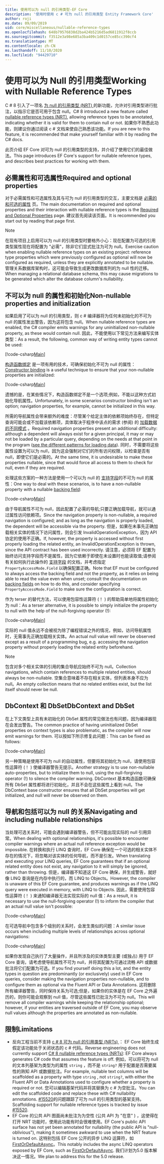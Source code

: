 ```yaml
---
title: 使用可以为 null 的引用类型-EF Core
description: '使用时使用 c # 可为 null 的引用类型 Entity Framework Core'
author: roji
ms.date: 09/09/2019
uid: core/miscellaneous/nullable-reference-types
ms.openlocfilehash: 648b79576838d2ba424b5216d5ad6811912f8ccb
ms.sourcegitcommit: f3512e3a98e685a3ba409c1d0157ce85cc390cf4
ms.translationtype: MT
ms.contentlocale: zh-CN
ms.lasthandoff: 11/10/2020
ms.locfileid: "94429710"
---
```

# <a name="working-with-nullable-reference-types"></a><span data-ttu-id="6744d-103">使用可以为 Null 的引用类型</span><span class="sxs-lookup"><span data-stu-id="6744d-103">Working with Nullable Reference Types</span></span>

<span data-ttu-id="6744d-104">C # 8 引入了一项名 [为 null 的引用类型 (NRT) ](/dotnet/csharp/tutorials/nullable-reference-types)的新功能，允许对引用类型进行批注，以指示它是否可用于包含 null。</span><span class="sxs-lookup"><span data-stu-id="6744d-104">C# 8 introduced a new feature called [nullable reference types (NRT)](/dotnet/csharp/tutorials/nullable-reference-types), allowing reference types to be annotated, indicating whether it is valid for them to contain null or not.</span></span> <span data-ttu-id="6744d-105">如果你不熟悉此功能，则建议你通过阅读 c # 文档来使自己熟悉该功能。</span><span class="sxs-lookup"><span data-stu-id="6744d-105">If you are new to this feature, it is recommended that make yourself familiar with it by reading the C# docs.</span></span>

<span data-ttu-id="6744d-106">此页介绍 EF Core 对可为 null 的引用类型的支持，并介绍了使用它们的最佳做法。</span><span class="sxs-lookup"><span data-stu-id="6744d-106">This page introduces EF Core's support for nullable reference types, and describes best practices for working with them.</span></span>

## <a name="required-and-optional-properties"></a><span data-ttu-id="6744d-107">必需属性和可选属性</span><span class="sxs-lookup"><span data-stu-id="6744d-107">Required and optional properties</span></span>

<span data-ttu-id="6744d-108">对于必需属性和可选属性及其与可为 null 的引用类型的交互，主要文档是 [必需的和可选的属性](xref:core/modeling/entity-properties#required-and-optional-properties) 页。</span><span class="sxs-lookup"><span data-stu-id="6744d-108">The main documentation on required and optional properties and their interaction with nullable reference types is the [Required and Optional Properties](xref:core/modeling/entity-properties#required-and-optional-properties) page.</span></span> <span data-ttu-id="6744d-109">建议首先阅读该页面。</span><span class="sxs-lookup"><span data-stu-id="6744d-109">It is recommended you start out by reading that page first.</span></span>

> [!NOTE]
> <span data-ttu-id="6744d-110">在现有项目上启用可以为 null 的引用类型时要格外小心：现在配置为可选的引用类型属性现在将配置为 "必需"，除非它们显式批注为可为 null。</span><span class="sxs-lookup"><span data-stu-id="6744d-110">Exercise caution when enabling nullable reference types on an existing project: reference type properties which were previously configured as optional will now be configured as required, unless they are explicitly annotated to be nullable.</span></span> <span data-ttu-id="6744d-111">管理关系数据库架构时，这可能会导致生成更改数据库列的为 null 性的迁移。</span><span class="sxs-lookup"><span data-stu-id="6744d-111">When managing a relational database schema, this may cause migrations to be generated which alter the database column's nullability.</span></span>

## <a name="non-nullable-properties-and-initialization"></a><span data-ttu-id="6744d-112">不可以为 null 的属性和初始化</span><span class="sxs-lookup"><span data-stu-id="6744d-112">Non-nullable properties and initialization</span></span>

<span data-ttu-id="6744d-113">如果启用了可以为 null 的引用类型，则 c # 编译器将为任何未初始化的不可为 null 的属性发出警告，因为这将包含 null。</span><span class="sxs-lookup"><span data-stu-id="6744d-113">When nullable reference types are enabled, the C# compiler emits warnings for any uninitialized non-nullable property, as these would contain null.</span></span> <span data-ttu-id="6744d-114">因此，不能使用以下常见方法来编写实体类型：</span><span class="sxs-lookup"><span data-stu-id="6744d-114">As a result, the following, common way of writing entity types cannot be used:</span></span>

[!code-csharp[Main](../../../samples/core/Miscellaneous/NullableReferenceTypes/CustomerWithWarning.cs?name=CustomerWithWarning&highlight=4-5)]

<span data-ttu-id="6744d-115">[构造函数绑定](xref:core/modeling/constructors) 是一项有用的技术，可确保初始化不可为 null 的属性：</span><span class="sxs-lookup"><span data-stu-id="6744d-115">[Constructor binding](xref:core/modeling/constructors) is a useful technique to ensure that your non-nullable properties are initialized:</span></span>

[!code-csharp[Main](../../../samples/core/Miscellaneous/NullableReferenceTypes/CustomerWithConstructorBinding.cs?name=CustomerWithConstructorBinding&highlight=6-9)]

<span data-ttu-id="6744d-116">遗憾的是，在某些情况下，构造函数绑定不是一个选项;例如，不能以这种方式初始化导航属性。</span><span class="sxs-lookup"><span data-stu-id="6744d-116">Unfortunately, in some scenarios constructor binding isn't an option; navigation properties, for example, cannot be initialized in this way.</span></span>

<span data-ttu-id="6744d-117">所需的导航属性会带来额外的难度：尽管某个给定主体的依赖项始终存在，但特定查询可能会或不加载该依赖项，具体取决于程序中该点的需求 (参阅) 的 [加载数据的不同模式](xref:core/querying/related-data) 。</span><span class="sxs-lookup"><span data-stu-id="6744d-117">Required navigation properties present an additional difficulty: although a dependent will always exist for a given principal, it may or may not be loaded by a particular query, depending on the needs at that point in the program ([see the different patterns for loading data](xref:core/querying/related-data)).</span></span> <span data-ttu-id="6744d-118">同时，不需要将这些属性设置为可以为 null，因为这会强制对它们的所有访问权限，以检查是否有 null，即使它们是必需的。</span><span class="sxs-lookup"><span data-stu-id="6744d-118">At the same time, it is undesirable to make these properties nullable, since that would force all access to them to check for null, even if they are required.</span></span>

<span data-ttu-id="6744d-119">处理这些方案的一种方法是使用一个可以为 null 的 [支持字段](xref:core/modeling/backing-field)的不可为 null 的属性：</span><span class="sxs-lookup"><span data-stu-id="6744d-119">One way to deal with these scenarios, is to have a non-nullable property with a nullable [backing field](xref:core/modeling/backing-field):</span></span>

[!code-csharp[Main](../../../samples/core/Miscellaneous/NullableReferenceTypes/Order.cs?range=10-17)]

<span data-ttu-id="6744d-120">由于导航属性不可为 null，因此配置了必需的导航;只要正确加载导航，就可以通过属性访问依赖项。</span><span class="sxs-lookup"><span data-stu-id="6744d-120">Since the navigation property is non-nullable, a required navigation is configured; and as long as the navigation is properly loaded, the dependent will be accessible via the property.</span></span> <span data-ttu-id="6744d-121">但是，如果在未事先正确加载相关实体的情况下访问属性，则会引发 InvalidOperationException，因为 API 协定的使用不正确。</span><span class="sxs-lookup"><span data-stu-id="6744d-121">If, however, the property is accessed without first properly loading the related entity, an InvalidOperationException is thrown, since the API contract has been used incorrectly.</span></span> <span data-ttu-id="6744d-122">请注意，必须将 EF 配置为始终访问支持字段而不是属性，因为它依赖于即使在未设置时也能读取值;请参阅有关如何执行此操作的 [支持字段](xref:core/modeling/backing-field) 的文档，并考虑指定 `PropertyAccessMode.Field` 以确保配置正确。</span><span class="sxs-lookup"><span data-stu-id="6744d-122">Note that EF must be configured to always access the backing field and not the property, as it relies on being able to read the value even when unset; consult the documentation on [backing fields](xref:core/modeling/backing-field) on how to do this, and consider specifying `PropertyAccessMode.Field` to make sure the configuration is correct.</span></span>

<span data-ttu-id="6744d-123">作为 terser 的替代方法，可以使用包容性运算符 (！ ) 的帮助简单地将属性初始化为 null：</span><span class="sxs-lookup"><span data-stu-id="6744d-123">As a terser alternative, it is possible to simply initialize the property to null with the help of the null-forgiving operator (!):</span></span>

[!code-csharp[Main](../../../samples/core/Miscellaneous/NullableReferenceTypes/Order.cs?range=19)]

<span data-ttu-id="6744d-124">实际的 null 值永远不会被视为除了编程错误之外的情况，例如，访问导航属性时，无需事先正确加载相关实体。</span><span class="sxs-lookup"><span data-stu-id="6744d-124">An actual null value will never be observed except as a result of a programming bug, e.g. accessing the navigation property without properly loading the related entity beforehand.</span></span>

> [!NOTE]
> <span data-ttu-id="6744d-125">包含对多个相关实体的引用的集合导航应始终不可为 null。</span><span class="sxs-lookup"><span data-stu-id="6744d-125">Collection navigations, which contain references to multiple related entities, should always be non-nullable.</span></span> <span data-ttu-id="6744d-126">空集合意味着不存在相关实体，但列表本身不应为 null。</span><span class="sxs-lookup"><span data-stu-id="6744d-126">An empty collection means that no related entities exist, but the list itself should never be null.</span></span>

## <a name="dbcontext-and-dbset"></a><span data-ttu-id="6744d-127">DbContext 和 DbSet</span><span class="sxs-lookup"><span data-stu-id="6744d-127">DbContext and DbSet</span></span>

<span data-ttu-id="6744d-128">在上下文类型上具有未初始化的 DbSet 属性的常见做法也有问题，因为编译器现在会发出警告。</span><span class="sxs-lookup"><span data-stu-id="6744d-128">The common practice of having uninitialized DbSet properties on context types is also problematic, as the compiler will now emit warnings for them.</span></span> <span data-ttu-id="6744d-129">可以按如下所示修复此问题：</span><span class="sxs-lookup"><span data-stu-id="6744d-129">This can be fixed as follows:</span></span>

[!code-csharp[Main](../../../samples/core/Miscellaneous/NullableReferenceTypes/NullableReferenceTypesContext.cs?name=Context&highlight=3-4)]

<span data-ttu-id="6744d-130">另一种策略是使用不可为 null 的自动属性，但要将其初始化为 null，请使用包容性运算符 (！ ) 使编译器警告无提示。</span><span class="sxs-lookup"><span data-stu-id="6744d-130">Another strategy is to use non-nullable auto-properties, but to initialize them to null, using the null-forgiving operator (!) to silence the compiler warning.</span></span> <span data-ttu-id="6744d-131">DbContext 基本构造函数可确保所有 DbSet 属性都将进行初始化，并且不会在这些属性上看到 null。</span><span class="sxs-lookup"><span data-stu-id="6744d-131">The DbContext base constructor ensures that all DbSet properties will get initialized, and null will never be observed on them.</span></span>

## <a name="navigating-and-including-nullable-relationships"></a><span data-ttu-id="6744d-132">导航和包括可以为 null 的关系</span><span class="sxs-lookup"><span data-stu-id="6744d-132">Navigating and including nullable relationships</span></span>

<span data-ttu-id="6744d-133">当处理可选关系时，可能会遇到编译器警告，但不可能出现实际的 null 引用异常。</span><span class="sxs-lookup"><span data-stu-id="6744d-133">When dealing with optional relationships, it's possible to encounter compiler warnings where an actual null reference exception would be impossible.</span></span> <span data-ttu-id="6744d-134">在转换和执行 LINQ 查询时，EF Core 确保在一个可选的相关实体不存在的情况下，将忽略对该实体的任何导航，而不是引发。</span><span class="sxs-lookup"><span data-stu-id="6744d-134">When translating and executing your LINQ queries, EF Core guarantees that if an optional related entity does not exist, any navigation to it will simply be ignored, rather than throwing.</span></span> <span data-ttu-id="6744d-135">但是，编译器不知道这 EF Core 确保，并生成警告，就好像 LINQ 查询是在内存中执行的，而 LINQ to Objects。</span><span class="sxs-lookup"><span data-stu-id="6744d-135">However, the compiler is unaware of this EF Core guarantee, and produces warnings as if the LINQ query were executed in memory, with LINQ to Objects.</span></span> <span data-ttu-id="6744d-136">因此，需要使用包容性运算符 (！ ) 来通知编译器无法实现实际的 null 值：</span><span class="sxs-lookup"><span data-stu-id="6744d-136">As a result, it is necessary to use the null-forgiving operator (!) to inform the compiler that an actual null value isn't possible:</span></span>

[!code-csharp[Main](../../../samples/core/Miscellaneous/NullableReferenceTypes/Program.cs?range=46)]

<span data-ttu-id="6744d-137">在可选导航中包含多个级别的关系时，会发生类似的问题：</span><span class="sxs-lookup"><span data-stu-id="6744d-137">A similar issue occurs when including multiple levels of relationships across optional navigations:</span></span>

[!code-csharp[Main](../../../samples/core/Miscellaneous/NullableReferenceTypes/Program.cs?range=36-39&highlight=2)]

<span data-ttu-id="6744d-138">如果你发现自己执行了大量操作，并且所涉及的实体类型主要 (或独占) 用于 EF Core 查询，请考虑使导航属性不可为 null，并将其配置为可通过流畅 API 或数据批注将它们配置为可选。</span><span class="sxs-lookup"><span data-stu-id="6744d-138">If you find yourself doing this a lot, and the entity types in question are predominantly (or exclusively) used in EF Core queries, consider making the navigation properties non-nullable, and to configure them as optional via the Fluent API or Data Annotations.</span></span> <span data-ttu-id="6744d-139">这将删除所有编译器警告，同时保持关系为可选;但是，如果你的实体是在 EF Core 之外遍历的，则你可能会观察到 null 值，尽管这些属性已批注为不可为 null。</span><span class="sxs-lookup"><span data-stu-id="6744d-139">This will remove all compiler warnings while keeping the relationship optional; however, if your entities are traversed outside of EF Core, you may observe null values although the properties are annotated as non-nullable.</span></span>

## <a name="limitations"></a><span data-ttu-id="6744d-140">限制</span><span class="sxs-lookup"><span data-stu-id="6744d-140">Limitations</span></span>

* <span data-ttu-id="6744d-141">反向工程当前不支持 [c # 8 可为 null 的引用类型 (NRTs) ](/dotnet/csharp/tutorials/nullable-reference-types)： EF Core 始终生成假定该功能处于关闭状态的 c # 代码。</span><span class="sxs-lookup"><span data-stu-id="6744d-141">Reverse engineering does not currently support [C# 8 nullable reference types (NRTs)](/dotnet/csharp/tutorials/nullable-reference-types): EF Core always generates C# code that assumes the feature is off.</span></span> <span data-ttu-id="6744d-142">例如，可以将可为 null 的文本列基架为类型为的属性 `string` ，而不是 `string?` 用于配置是否需要属性的熟知 API 或数据批注。</span><span class="sxs-lookup"><span data-stu-id="6744d-142">For example, nullable text columns will be scaffolded as a property with type `string` , not `string?`, with either the Fluent API or Data Annotations used to configure whether a property is required or not.</span></span> <span data-ttu-id="6744d-143">您可以编辑基架代码并将其替换为 c # 为空批注。</span><span class="sxs-lookup"><span data-stu-id="6744d-143">You can edit the scaffolded code and replace these with C# nullability annotations.</span></span> <span data-ttu-id="6744d-144">[#15520](https://github.com/dotnet/efcore/issues/15520)的问题跟踪了可为 null 的引用类型的基架支持。</span><span class="sxs-lookup"><span data-stu-id="6744d-144">Scaffolding support for nullable reference types is tracked by issue [#15520](https://github.com/dotnet/efcore/issues/15520).</span></span>
* <span data-ttu-id="6744d-145">EF Core 的公共 API 图面尚未批注为为空性 (公共 API 为 "在意" ) ，这使得在打开 NRT 功能时，使用此功能有时会很难使用。</span><span class="sxs-lookup"><span data-stu-id="6744d-145">EF Core's public API surface has not yet been annotated for nullability (the public API is "null-oblivious"), making it sometimes awkward to use when the NRT feature is turned on.</span></span> <span data-ttu-id="6744d-146">这特别包括 EF Core 公开的异步 LINQ 运算符，如 [FirstOrDefaultAsync](/dotnet/api/microsoft.entityframeworkcore.entityframeworkqueryableextensions.firstordefaultasync#Microsoft_EntityFrameworkCore_EntityFrameworkQueryableExtensions_FirstOrDefaultAsync__1_System_Linq_IQueryable___0__System_Linq_Expressions_Expression_System_Func___0_System_Boolean___System_Threading_CancellationToken_)。</span><span class="sxs-lookup"><span data-stu-id="6744d-146">This notably includes the async LINQ operators exposed by EF Core, such as [FirstOrDefaultAsync](/dotnet/api/microsoft.entityframeworkcore.entityframeworkqueryableextensions.firstordefaultasync#Microsoft_EntityFrameworkCore_EntityFrameworkQueryableExtensions_FirstOrDefaultAsync__1_System_Linq_IQueryable___0__System_Linq_Expressions_Expression_System_Func___0_System_Boolean___System_Threading_CancellationToken_).</span></span> <span data-ttu-id="6744d-147">我们计划为5.0 版本解决这一情况。</span><span class="sxs-lookup"><span data-stu-id="6744d-147">We plan to address this for the 5.0 release.</span></span>

